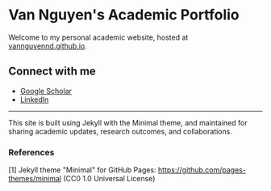 # Van Nguyen's Academic Portfolio

Welcome to my personal academic website, hosted at [vannguyennd.github.io](https://vannguyennd.github.io).

## Connect with me
- [Google Scholar](https://scholar.google.com/citations?user=kLtEOdwAAAAJ&hl=en)
- [LinkedIn](https://www.linkedin.com/in/van-nguyen-phd-47357b135/)

---

This site is built using Jekyll with the Minimal theme, and maintained for sharing academic updates, research outcomes, and collaborations.


### References

[1] Jekyll theme "Minimal" for GitHub Pages: https://github.com/pages-themes/minimal (CC0 1.0 Universal License)
